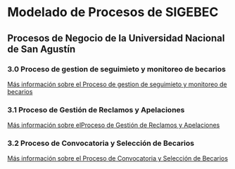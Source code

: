 # Modelado de Procesos de SIGEBEC
## **Procesos de Negocio de la Universidad Nacional de San Agustín**

### 3.0 Proceso de gestion de seguimieto y monitoreo de becarios

[Más información sobre el Proceso de gestion de seguimieto y monitoreo de becarios](./README_PM1.md)
### 3.1 Proceso de Gestión de Reclamos y Apelaciones

[Más información sobre elProceso de Gestión de Reclamos y Apelaciones](./README_PM2.md)

### 3.2 Proceso de Convocatoria y Selección de Becarios

[Más información sobre el Proceso de Convocatoria y Selección de Becarios](./README_PM3.md)